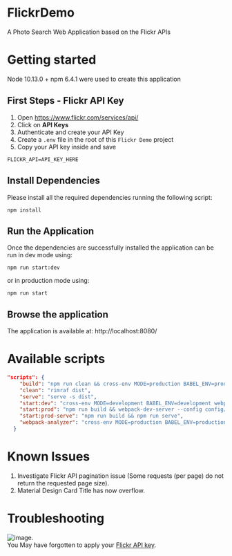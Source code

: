 # FlickrDemo
A Photo Search Web Application based on the Flickr APIs

# Getting started
Node 10.13.0 + npm 6.4.1 were used to create this application  

## First Steps - Flickr API Key
1. Open https://www.flickr.com/services/api/
2. Click on **API Keys**
3. Authenticate and create your API Key
4. Create a `.env` file in the root of this `Flickr Demo` project
5. Copy your API key inside and save
```
FLICKR_API=API_KEY_HERE
```

## Install Dependencies
Please install all the required dependencies running the following script:
```
npm install
```

## Run the Application
Once the dependencies are successfully installed the application can be run in dev mode using:
```
npm run start:dev
```
or in production mode using:
```
npm run start
```

## Browse the application
The application is available at: http://localhost:8080/

# Available scripts
```json
"scripts": {
    "build": "npm run clean && cross-env MODE=production BABEL_ENV=production webpack --config config/webpack.config.js",
    "clean": "rimraf dist",
    "serve": "serve -s dist",
    "start:dev": "cross-env MODE=development BABEL_ENV=development webpack-dev-server --config config/webpack.config.js --progress --hot",
    "start:prod": "npm run build && webpack-dev-server --config config/webpack.devserver.prod.js",
    "start:prod-serve": "npm run build && npm run serve",
    "webpack-analyzer": "cross-env MODE=production BABEL_ENV=production webpack --config config/webpack.analyzer.js --progress"
  }
```

# Known Issues
1. Investigate Flickr API pagination issue (Some requests (per page) do not return the requested page size).
2. Material Design Card Title has now overflow.

# Troubleshooting
![image](https://user-images.githubusercontent.com/5538260/49750138-13175d80-fca2-11e8-8526-32da74485fb9.png).   
You May have forgotten to apply your [Flickr API key](#first-steps---flickr-api-key).
